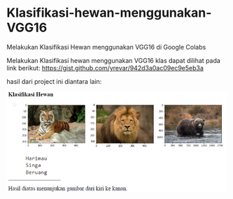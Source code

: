 # Klasifikasi-hewan-menggunakan-VGG16
Melakukan Klasifikasi Hewan menggunakan VGG16 di Google Colabs

Melakukan Klasifikasi hewan menggunakan VGG16 klas dapat dilihat pada link berikut:
https://gist.github.com/yrevar/942d3a0ac09ec9e5eb3a

hasil dari project ini diantara lain:

![image.png](https://github.com/Hendra92510/Klasifikasi-hewan-menggunakan-VGG16/blob/main/Dokumentasi/Hasil%20VGG.png)
